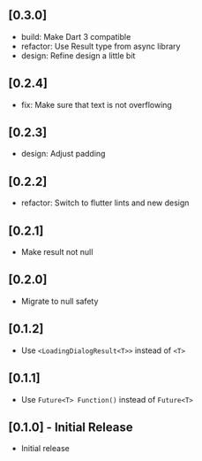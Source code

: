 ## [0.3.0]
* build: Make Dart 3 compatible
* refactor: Use Result type from async library
* design: Refine design a little bit

## [0.2.4]
* fix: Make sure that text is not overflowing

## [0.2.3]
* design: Adjust padding

## [0.2.2]
* refactor: Switch to flutter lints and new design

## [0.2.1]

* Make result not null

## [0.2.0]

* Migrate to null safety

## [0.1.2]

* Use `<LoadingDialogResult<T>>` instead of `<T>`

## [0.1.1]

* Use `Future<T> Function()` instead of `Future<T>`

## [0.1.0] - Initial Release

* Initial release
